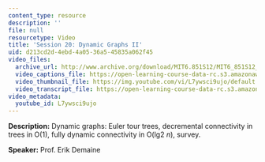 ```yaml
---
content_type: resource
description: ''
file: null
resourcetype: Video
title: 'Session 20: Dynamic Graphs II'
uid: d213cd2d-4ebd-4a05-36a5-45835a062f45
video_files:
  archive_url: http://www.archive.org/download/MIT6.851S12/MIT6_851S12_lec20_300k.mp4
  video_captions_file: https://open-learning-course-data-rc.s3.amazonaws.com/6-851-advanced-data-structures-spring-2012/4ab33314048656d0be0b2ff785fbc4f0_L7ywsci9ujo.vtt
  video_thumbnail_file: https://img.youtube.com/vi/L7ywsci9ujo/default.jpg
  video_transcript_file: https://open-learning-course-data-rc.s3.amazonaws.com/6-851-advanced-data-structures-spring-2012/abf65c50c8a4de1d2d3130e5c5b1e08e_L7ywsci9ujo.pdf
video_metadata:
  youtube_id: L7ywsci9ujo
---
```


**Description:** Dynamic graphs: Euler tour trees, decremental connectivity in trees in O(1), fully dynamic connectivity in O(lg2 _n_), survey.

**Speaker:** Prof. Erik Demaine